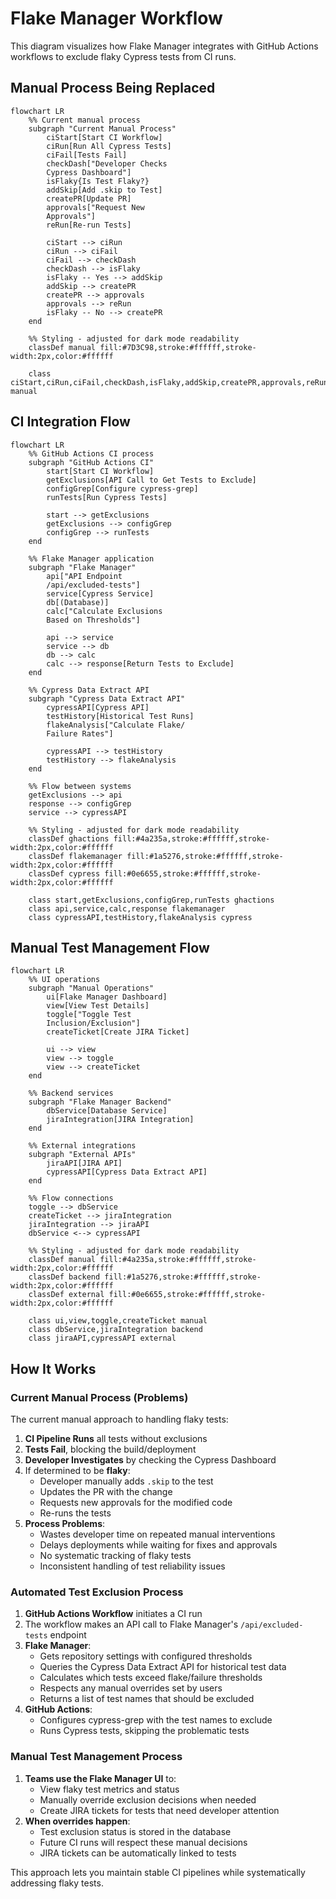 # Flake Manager Workflow

This diagram visualizes how Flake Manager integrates with GitHub Actions workflows to exclude flaky Cypress tests from CI runs.

## Manual Process Being Replaced

```mermaid
flowchart LR
    %% Current manual process
    subgraph "Current Manual Process"
        ciStart[Start CI Workflow]
        ciRun[Run All Cypress Tests]
        ciFail[Tests Fail]
        checkDash["Developer Checks
        Cypress Dashboard"]
        isFlaky{Is Test Flaky?}
        addSkip[Add .skip to Test]
        createPR[Update PR]
        approvals["Request New
        Approvals"]
        reRun[Re-run Tests]

        ciStart --> ciRun
        ciRun --> ciFail
        ciFail --> checkDash
        checkDash --> isFlaky
        isFlaky -- Yes --> addSkip
        addSkip --> createPR
        createPR --> approvals
        approvals --> reRun
        isFlaky -- No --> createPR
    end

    %% Styling - adjusted for dark mode readability
    classDef manual fill:#7D3C98,stroke:#ffffff,stroke-width:2px,color:#ffffff

    class ciStart,ciRun,ciFail,checkDash,isFlaky,addSkip,createPR,approvals,reRun manual
```

## CI Integration Flow

```mermaid
flowchart LR
    %% GitHub Actions CI process
    subgraph "GitHub Actions CI"
        start[Start CI Workflow]
        getExclusions[API Call to Get Tests to Exclude]
        configGrep[Configure cypress-grep]
        runTests[Run Cypress Tests]

        start --> getExclusions
        getExclusions --> configGrep
        configGrep --> runTests
    end

    %% Flake Manager application
    subgraph "Flake Manager"
        api["API Endpoint
        /api/excluded-tests"]
        service[Cypress Service]
        db[(Database)]
        calc["Calculate Exclusions
        Based on Thresholds"]

        api --> service
        service --> db
        db --> calc
        calc --> response[Return Tests to Exclude]
    end

    %% Cypress Data Extract API
    subgraph "Cypress Data Extract API"
        cypressAPI[Cypress API]
        testHistory[Historical Test Runs]
        flakeAnalysis["Calculate Flake/
        Failure Rates"]

        cypressAPI --> testHistory
        testHistory --> flakeAnalysis
    end

    %% Flow between systems
    getExclusions --> api
    response --> configGrep
    service --> cypressAPI

    %% Styling - adjusted for dark mode readability
    classDef ghactions fill:#4a235a,stroke:#ffffff,stroke-width:2px,color:#ffffff
    classDef flakemanager fill:#1a5276,stroke:#ffffff,stroke-width:2px,color:#ffffff
    classDef cypress fill:#0e6655,stroke:#ffffff,stroke-width:2px,color:#ffffff

    class start,getExclusions,configGrep,runTests ghactions
    class api,service,calc,response flakemanager
    class cypressAPI,testHistory,flakeAnalysis cypress
```

## Manual Test Management Flow

```mermaid
flowchart LR
    %% UI operations
    subgraph "Manual Operations"
        ui[Flake Manager Dashboard]
        view[View Test Details]
        toggle["Toggle Test
        Inclusion/Exclusion"]
        createTicket[Create JIRA Ticket]

        ui --> view
        view --> toggle
        view --> createTicket
    end

    %% Backend services
    subgraph "Flake Manager Backend"
        dbService[Database Service]
        jiraIntegration[JIRA Integration]
    end

    %% External integrations
    subgraph "External APIs"
        jiraAPI[JIRA API]
        cypressAPI[Cypress Data Extract API]
    end

    %% Flow connections
    toggle --> dbService
    createTicket --> jiraIntegration
    jiraIntegration --> jiraAPI
    dbService <--> cypressAPI

    %% Styling - adjusted for dark mode readability
    classDef manual fill:#4a235a,stroke:#ffffff,stroke-width:2px,color:#ffffff
    classDef backend fill:#1a5276,stroke:#ffffff,stroke-width:2px,color:#ffffff
    classDef external fill:#0e6655,stroke:#ffffff,stroke-width:2px,color:#ffffff

    class ui,view,toggle,createTicket manual
    class dbService,jiraIntegration backend
    class jiraAPI,cypressAPI external
```

## How It Works

### Current Manual Process (Problems)

The current manual approach to handling flaky tests:

1. **CI Pipeline Runs** all tests without exclusions
2. **Tests Fail**, blocking the build/deployment
3. **Developer Investigates** by checking the Cypress Dashboard
4. If determined to be **flaky**:
   - Developer manually adds `.skip` to the test
   - Updates the PR with the change
   - Requests new approvals for the modified code
   - Re-runs the tests
5. **Process Problems**:
   - Wastes developer time on repeated manual interventions
   - Delays deployments while waiting for fixes and approvals
   - No systematic tracking of flaky tests
   - Inconsistent handling of test reliability issues

### Automated Test Exclusion Process

1. **GitHub Actions Workflow** initiates a CI run
2. The workflow makes an API call to Flake Manager's `/api/excluded-tests` endpoint
3. **Flake Manager**:
   - Gets repository settings with configured thresholds
   - Queries the Cypress Data Extract API for historical test data
   - Calculates which tests exceed flake/failure thresholds
   - Respects any manual overrides set by users
   - Returns a list of test names that should be excluded
4. **GitHub Actions**:
   - Configures cypress-grep with the test names to exclude
   - Runs Cypress tests, skipping the problematic tests

### Manual Test Management Process

1. **Teams use the Flake Manager UI** to:
   - View flaky test metrics and status
   - Manually override exclusion decisions when needed
   - Create JIRA tickets for tests that need developer attention
2. **When overrides happen**:
   - Test exclusion status is stored in the database
   - Future CI runs will respect these manual decisions
   - JIRA tickets can be automatically linked to tests

This approach lets you maintain stable CI pipelines while systematically addressing flaky tests.

